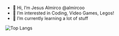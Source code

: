 - 👋 Hi, I’m Jesus Almirco @almircoo
- 👀 I’m interested in Coding, Video Games, Legos!
- 🌱 I’m currently learning a lot of stuff

<!---
Klerith/Klerith is a ✨ special ✨ repository because its `README.md` (this file) appears on your GitHub profile.
You can click the Preview link to take a look at your changes.
--->
![Top Langs](https://github-readme-stats.vercel.app/api/top-langs/?username=almircoo&layout=compact)
